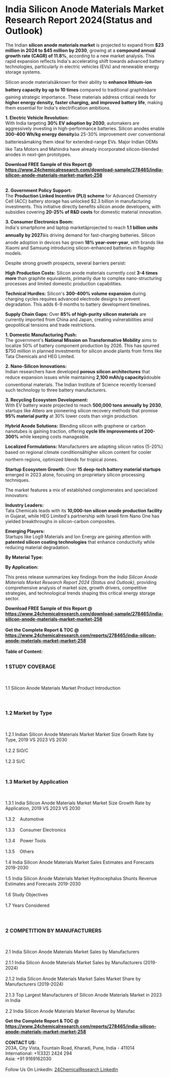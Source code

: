 <h1>India Silicon Anode Materials Market Research Report 2024(Status and Outlook)</h1><p>The Indian <strong>silicon anode materials market</strong> is projected to expand from <strong>$23 million in 2024 to $45 million by 2030</strong>, growing at a <strong>compound annual growth rate (CAGR) of 11.8%</strong>, according to a new market analysis. This rapid expansion reflects India's accelerating shift towards advanced battery technologies, particularly in electric vehicles (EVs) and renewable energy storage systems.</p><p>Silicon anode materialsâknown for their ability to <strong>enhance lithium-ion battery capacity by up to 10 times</strong> compared to traditional graphiteâare gaining strategic importance. These materials address critical needs for <strong>higher energy density, faster charging, and improved battery life</strong>, making them essential for India's electrification ambitions.</p><p><strong>1. Electric Vehicle Revolution:</strong><br>
With India targeting <strong>30% EV adoption by 2030</strong>, automakers are aggressively investing in high-performance batteries. Silicon anodes enable <strong>300-400 Wh/kg energy density</strong>âa 25-30% improvement over conventional batteriesâmaking them ideal for extended-range EVs. Major Indian OEMs like Tata Motors and Mahindra have already incorporated silicon-blended anodes in next-gen prototypes.</p><div><b>Download FREE Sample of this Report @ 
            <a href="https://www.24chemicalresearch.com/download-sample/278465/india-silicon-anode-materials-market-market-258">
            https://www.24chemicalresearch.com/download-sample/278465/india-silicon-anode-materials-market-market-258</a></b></div><br><p><strong>2. Government Policy Support:</strong><br>
The <strong>Production Linked Incentive (PLI) scheme</strong> for Advanced Chemistry Cell (ACC) battery storage has unlocked $2.3 billion in manufacturing investments. This initiative directly benefits silicon anode developers, with subsidies covering <strong>20-25% of R&amp;D costs</strong> for domestic material innovation.</p><p><strong>3. Consumer Electronics Boom:</strong><br>
India's smartphone and laptop marketâprojected to reach <strong>1.1 billion units annually by 2027</strong>âis driving demand for fast-charging batteries. Silicon anode adoption in devices has grown <strong>18% year-over-year</strong>, with brands like Xiaomi and Samsung introducing silicon-enhanced batteries in flagship models.</p><p>Despite strong growth prospects, several barriers persist:</p><p><strong>High Production Costs:</strong> Silicon anode materials currently cost <strong>3-4 times more</strong> than graphite equivalents, primarily due to complex nano-structuring processes and limited domestic production capabilities.</p><p><strong>Technical Hurdles:</strong> Silicon's <strong>300-400% volume expansion</strong> during charging cycles requires advanced electrode designs to prevent degradation. This adds 6-9 months to battery development timelines.</p><p><strong>Supply Chain Gaps:</strong> Over <strong>85% of high-purity silicon materials</strong> are currently imported from China and Japan, creating vulnerabilities amid geopolitical tensions and trade restrictions.</p><p><strong>1. Domestic Manufacturing Push:</strong><br>
The government's <strong>National Mission on Transformative Mobility</strong> aims to localize 50% of battery component production by 2026. This has spurred $750 million in planned investments for silicon anode plants from firms like Tata Chemicals and HEG Limited.</p><p><strong>2. Nano-Silicon Innovations:</strong><br>
Indian researchers have developed <strong>porous silicon architectures</strong> that reduce expansion issues while maintaining <strong>2,100 mAh/g capacity</strong>âdouble conventional materials. The Indian Institute of Science recently licensed such technology to three battery manufacturers.</p><p><strong>3. Recycling Ecosystem Development:</strong><br>
With EV battery waste projected to reach <strong>500,000 tons annually by 2030</strong>, startups like Attero are pioneering silicon recovery methods that promise <strong>95% material purity</strong> at 30% lower costs than virgin production.</p><p><strong>Hybrid Anode Solutions:</strong> Blending silicon with graphene or carbon nanotubes is gaining traction, offering <strong>cycle life improvements of 200-300%</strong> while keeping costs manageable.</p><p><strong>Localized Formulations:</strong> Manufacturers are adapting silicon ratios (5-20%) based on regional climate conditionsâhigher silicon content for cooler northern regions, optimized blends for tropical zones.</p><p><strong>Startup Ecosystem Growth:</strong> Over <strong>15 deep-tech battery material startups</strong> emerged in 2023 alone, focusing on proprietary silicon processing techniques.</p><p>The market features a mix of established conglomerates and specialized innovators:</p><p><strong>Industry Leaders:</strong><br>
Tata Chemicals leads with its <strong>10,000-ton silicon anode production facility</strong> in Gujarat, while HEG Limited's partnership with Israeli firm Nano One has yielded breakthroughs in silicon-carbon composites.</p><p><strong>Emerging Players:</strong><br>
Startups like Log9 Materials and Ion Energy are gaining attention with <strong>patented silicon coating technologies</strong> that enhance conductivity while reducing material degradation.</p><p><strong>By Material Type:</strong></p><p><strong>By Application:</strong></p><p>This press release summarizes key findings from the <em>India Silicon Anode Materials Market Research Report 2024 (Status and Outlook)</em>, providing comprehensive analysis of market size, growth drivers, competitive strategies, and technological trends shaping this critical energy storage sector.</p><div><b>Download FREE Sample of this Report @ 
            <a href="https://www.24chemicalresearch.com/download-sample/278465/india-silicon-anode-materials-market-market-258">
            https://www.24chemicalresearch.com/download-sample/278465/india-silicon-anode-materials-market-market-258</a></b></div><br><div><b>Get the Complete Report & TOC @ 
            <a href="https://www.24chemicalresearch.com/reports/278465/india-silicon-anode-materials-market-market-258">
            https://www.24chemicalresearch.com/reports/278465/india-silicon-anode-materials-market-market-258</a></b></div><br>
            <b>Table of Content:</b><p><h2><span style="font-size:16px"><strong>1 STUDY COVERAGE</strong></span></h2><br />
<p>1.1 Silicon Anode Materials Market Product Introduction</p><br />
<h2><span style="font-size:16px"><strong>1.2 Market by Type</strong></span></h2><br />
<p>1.2.1 Indian Silicon Anode Materials Market Market Size Growth Rate by Type, 2019 VS 2023 VS 2030<br /><br />
1.2.2 SiO/C&nbsp;&nbsp; &nbsp;<br /><br />
1.2.3 Si/C<br /><br />
<h2><span style="font-size:16px"><strong>1.3 Market by Application</strong></span></h2><br />
<p>1.3.1 India Silicon Anode Materials Market Market Size Growth Rate by Application, 2019 VS 2023 VS 2030<br /><br />
1.3.2&nbsp;&nbsp; &nbsp;Automotive<br /><br />
1.3.3&nbsp;&nbsp; &nbsp;Consumer Electronics<br /><br />
1.3.4&nbsp;&nbsp; &nbsp;Power Tools<br /><br />
1.3.5&nbsp;&nbsp; &nbsp;Others<br /><br />
1.4 India Silicon Anode Materials Market Sales Estimates and Forecasts 2019-2030<br /><br />
1.5 India Silicon Anode Materials Market Hydrocephalus Shunts Revenue Estimates and Forecasts 2019-2030<br /><br />
1.6 Study Objectives<br /><br />
1.7 Years Considered</p><br />
<h2><span style="font-size:16px"><strong>2 COMPETITION BY MANUFACTURERS</strong></span></h2><br />
<p>2.1 India Silicon Anode Materials Market Sales by Manufacturers<br /><br />
2.1.1 India Silicon Anode Materials Market Sales by Manufacturers (2019-2024)<br /><br />
2.1.2 India Silicon Anode Materials Market Sales Market Share by Manufacturers (2019-2024)<br /><br />
2.1.3 Top Largest Manufacturers of Silicon Anode Materials Market in 2023 in India<br /><br />
2.2 India Silicon Anode Materials Market Revenue by Manufac</p><div><b>Get the Complete Report & TOC @ 
            <a href="https://www.24chemicalresearch.com/reports/278465/india-silicon-anode-materials-market-market-258">
            https://www.24chemicalresearch.com/reports/278465/india-silicon-anode-materials-market-market-258</a></b></div><br><b>CONTACT US:</b><br>
            203A, City Vista, Fountain Road, Kharadi, Pune, India - 411014<br>
            International: +1(332) 2424 294<br>
            Asia: +91 9169162030 <br><br>
            Follow Us On LinkedIn: <a href="https://www.linkedin.com/company/24chemicalresearch/">24ChemicalResearch LinkedIn</a>